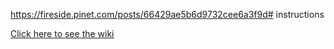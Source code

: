 https://fireside.pinet.com/posts/66429ae5b6d9732cee6a3f9d# instructions

[Click here to see the wiki](https://github.com/pi-node/instructions/wiki)
